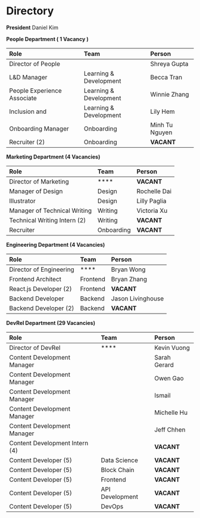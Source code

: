# Directory

**President** Daniel Kim

**People Department \( 1 Vacancy \)** 

| Role | Team | Person |
| :--- | :--- | :--- |
| Director of People |  | Shreya Gupta |
| L&D Manager | Learning & Development | Becca Tran |
| People Experience Associate | Learning & Development | Winnie Zhang |
| Inclusion and | Learning & Development | Lily Hem |
| Onboarding Manager | Onboarding | Minh Tu Nguyen |
| Recruiter \(2\) | Onboarding | **VACANT** |

**Marketing Department  \(4 Vacancies\)**

| Role | Team | Person |
| :--- | :--- | :--- |
| Director of Marketing | \*\*\*\* | **VACANT** |
| Manager of Design | Design | Rochelle Dai |
| Illustrator | Design | Lilly Paglia |
| Manager of Technical Writing | Writing | Victoria Xu |
| Technical Writing Intern \(2\) | Writing | **VACANT** |
| Recruiter | Onboarding | **VACANT** |

**Engineering Department \(4 Vacancies\)**

| Role | Team | Person |
| :--- | :--- | :--- |
| Director of Engineering | \*\*\*\* | Bryan Wong |
| Frontend Architect  | Frontend | Bryan Zhang |
| React.js Developer \(2\) | Frontend | **VACANT** |
| Backend Developer | Backend | Jason Livinghouse |
| Backend Developer \(2\) | Backend | **VACANT** |

**DevRel Department \(29 Vacancies\)**

| Role | Team | Person |
| :--- | :--- | :--- |
| Director of DevRel | \*\*\*\* | Kevin Vuong |
| Content Development Manager |  | Sarah Gerard |
| Content Development Manager |  | Owen Gao |
| Content Development Manager |  | Ismail  |
| Content Development Manager |  | Michelle Hu |
| Content Development Manager |  | Jeff Chhen |
| Content Development Intern \(4\) |  | **VACANT** |
| Content Developer \(5\)  | Data Science | **VACANT** |
| Content Developer \(5\)  | Block Chain  | **VACANT** |
| Content Developer \(5\)  | Frontend | **VACANT** |
| Content Developer \(5\)  | API Development  | **VACANT** |
| Content Developer \(5\) | DevOps | **VACANT** |

